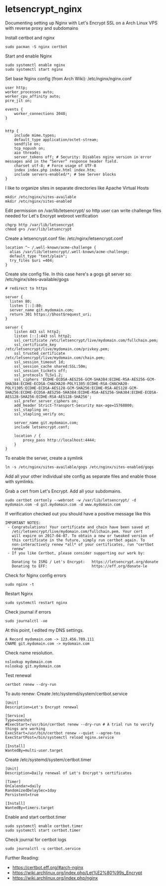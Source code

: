 # letsencrypt_nginx

Documenting setting up Nginx with Let's Encrypt SSL on a Arch Linux VPS with reverse proxy and subdomains

Install certbot and nginx
```
sudo pacman -S nginx certbot
```

Start and enable Nginx
```
sudo systemctl enable nginx
sudo systemctl start nginx
```

Set base Nginx config (from Arch Wiki): /etc/nginx/nginx.conf
```
user http;
worker_processes auto;
worker_cpu_affinity auto;
pcre_jit on;

events {
    worker_connections 2048;
}


http {
    include mime.types;
    default_type application/octet-stream;
    sendfile on;
    tcp_nopush on;
    aio threads;
    server_tokens off; # Security: Disables nginx version in error messages and in the “Server” response header field.
    charset utf-8; # Force usage of UTF-8
    index index.php index.html index.htm;
    include servers-enabled/*; # See Server blocks
}
```

I like to organize sites in separate directories like Apache Virtual Hosts
```
mkdir /etc/nginx/sites-available
mkdir /etc/nginx/sites-enabled
```

Edit permission on /var/lib/letsencrypt/ so http user can write challenge files needed for Let's Encrypt webroot verification
```
chgrp http /var/lib/letsencrypt
chmod g+s /var/lib/letsencrypt
```

Create a letsencrypt.conf file: /etc/nginx/letsencrypt.conf
```
location ^~ /.well-known/acme-challenge {
  alias /var/lib/letsencrypt/.well-known/acme-challenge;
  default_type "text/plain";
  try_files $uri =404;
}
```

Create site config file. In this case here's a gogs git server so: /etc/nginx/sites-available/gogs
```
# redirect to https

server {
  listen 80;
  listen [::]:80;
  server_name git.mydomain.com;
  return 301 https://$host$request_uri;
}

server {
    listen 443 ssl http2;
    listen [::]:443 ssl http2;
    ssl_certificate /etc/letsencrypt/live/mydomain.com/fullchain.pem;
    ssl_certificate_key /etc/letsencrypt/live/mydomain.com/privkey.pem;
    ssl_trusted_certificate /etc/letsencrypt/live/mydomain.com/chain.pem;
    ssl_session_timeout 1d;
    ssl_session_cache shared:SSL:50m;
    ssl_session_tickets off;
    ssl_protocols TLSv1.2;
    ssl_ciphers 'ECDHE-ECDSA-AES256-GCM-SHA384:ECDHE-RSA-AES256-GCM-SHA384:ECDHE-ECDSA-CHACHA20-POLY1305:ECDHE-RSA-CHACHA20-POLY1305:ECDHE-ECDSA-AES128-GCM-SHA256:ECDHE-RSA-AES128-GCM-SHA256:ECDHE-ECDSA-AES256-SHA384:ECDHE-RSA-AES256-SHA384:ECDHE-ECDSA-AES128-SHA256:ECDHE-RSA-AES128-SHA256';
    ssl_prefer_server_ciphers on;
    add_header Strict-Transport-Security max-age=15768000;
    ssl_stapling on;
    ssl_stapling_verify on;

    server_name git.mydomain.com;
    include letsencrypt.conf;

    location / {
        proxy_pass http://localhost:4444;
    }
}
```

To enable the server, create a symlink
```
ln -s /etc/nginx/sites-available/gogs /etc/nginx/sites-enabled/gogs
```

Add all your other individual site config as separate files and enable those with symlinks.

Grab a cert from Let's Encrypt. Add all your subdomains.
```
sudo certbot certonly --webroot -w /var/lib/letsencrypt/ -d mydomain.com -d git.mydomain.com -d www.mydomain.com
```

If verification checked out you should have a positive message like this
```
IMPORTANT NOTES:
 - Congratulations! Your certificate and chain have been saved at
   /etc/letsencrypt/live/mydomain.com/fullchain.pem. Your cert
   will expire on 2017-04-07. To obtain a new or tweaked version of
   this certificate in the future, simply run certbot again. To
   non-interactively renew *all* of your certificates, run "certbot
   renew"
 - If you like Certbot, please consider supporting our work by:

   Donating to ISRG / Let's Encrypt:   https://letsencrypt.org/donate
   Donating to EFF:                    https://eff.org/donate-le
```


Check for Nginx config errors
```
sudo nginx -t
```

Restart Nginx
```
sudo systemctl restart nginx
```

Check journal if errors
```
sudo journalctl -xe
```

At this point, I edited my DNS settings.
```
A Record mydomain.com -> 123.456.789.111
CNAME git.mydomain.com -> mydomain.com
```

Check name resolution.
```
nslookup mydomain.com
nslookup git.mydomain.com
```

Test renewal
```
certbot renew --dry-run
```

To auto renew:
Create /etc/systemd/system/certbot.service
```
[Unit]
Description=Let's Encrypt renewal

[Service]
Type=oneshot
#ExecStart=/usr/bin/certbot renew --dry-run # A trial run to verify things are working
ExecStart=/usr/bin/certbot renew --quiet --agree-tos
ExecStartPost=/bin/systemctl reload nginx.service

[Install]
WantedBy=multi-user.target
```

Create /etc/systemd/system/certbot.timer
```
[Unit]
Description=Daily renewal of Let's Encrypt's certificates

[Timer]
OnCalendar=daily
RandomizedDelaySec=1day
Persistent=true

[Install]
WantedBy=timers.target
```

Enable and start certbot.timer
```
sudo systemctl enable certbot.timer
sudo systemctl start certbot.timer
```

Check journal for certbot logs
```
sudo journalctl -u certbot.service
```

Further Reading:
* https://certbot.eff.org/#arch-nginx
* https://wiki.archlinux.org/index.php/Let%E2%80%99s_Encrypt
* https://wiki.archlinux.org/index.php/nginx
